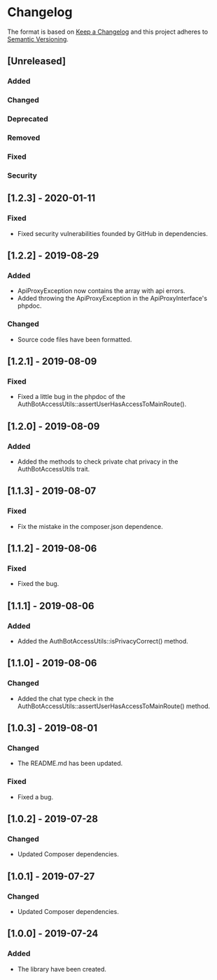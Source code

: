 # Changelog
The format is based on [Keep a Changelog](http://keepachangelog.com/en/1.0.0/)
and this project adheres to [Semantic Versioning](http://semver.org/spec/v2.0.0.html).

## [Unreleased]
### Added
### Changed
### Deprecated
### Removed
### Fixed
### Security


## [1.2.3] - 2020-01-11
### Fixed
- Fixed security vulnerabilities founded by GitHub in dependencies.

## [1.2.2] - 2019-08-29
### Added
- ApiProxyException now contains the array with api errors.
- Added throwing the ApiProxyException in the ApiProxyInterface's phpdoc.
### Changed
- Source code files have been formatted.

## [1.2.1] - 2019-08-09
### Fixed
- Fixed a little bug in the phpdoc of the AuthBotAccessUtils::assertUserHasAccessToMainRoute().

## [1.2.0] - 2019-08-09
### Added
- Added the methods to check private chat privacy in the AuthBotAccessUtils trait.

## [1.1.3] - 2019-08-07
### Fixed
- Fix the mistake in the composer.json dependence.

## [1.1.2] - 2019-08-06
### Fixed
- Fixed the bug.

## [1.1.1] - 2019-08-06
### Added
- Added the AuthBotAccessUtils::isPrivacyCorrect() method.

## [1.1.0] - 2019-08-06
### Changed
- Added the chat type check in the AuthBotAccessUtils::assertUserHasAccessToMainRoute() method.

## [1.0.3] - 2019-08-01
### Changed
- The README.md has been updated.
### Fixed
- Fixed a bug.

## [1.0.2] - 2019-07-28
### Changed
- Updated Composer dependencies.

## [1.0.1] - 2019-07-27
### Changed
- Updated Composer dependencies.

## [1.0.0] - 2019-07-24
### Added
- The library have been created.
